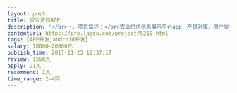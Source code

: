 ```yaml
---                
layout: post       
title: 农业资讯APP           
description: '</br>一、项目描述：</br>农业供求信息展示平台app，产销对接，用户发布、浏览农产品信息：供求产品、报价、资讯、朋友圈等信息。</br></br>二、主要功能点：</br>主页、供求信息/报价/新闻/bbs/微博（列表和详情页）、会员管理中心包含信息管理、我的报价/资讯/相册/帖子、充值付款和明细、账户管理。发布模块：发布供求信息、发布报价。用户的商铺主页</br></br>三、可参考产品：</br>https://m.lvguo.net</br></br>四、人员要求：</br>要求实力的开发人员，可以长期合作</br>'     
contenturl: https://pro.lagou.com/project/5210.html      
tags: [APP开发,android开发]            
salary: 10000-20000元          
publish_time: 2017-11-23 12:37:17         
review: 1550人                   
apply: 21人                   
recommend: 2人                   
time_range: 2-4周              
---                 
```


